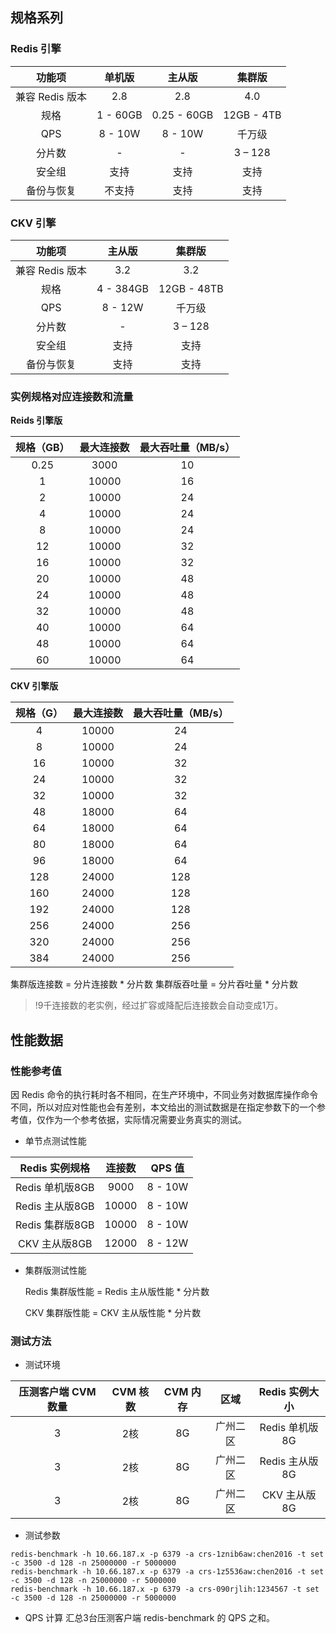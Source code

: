 ## 规格系列
### Redis 引擎

|功能项        |  单机版 | 主从版         | 集群版           |  
|:-------------: | :---------: |:-----------:| :----------: | 
| 兼容 Redis 版本 | 2.8       | 2.8         | 4.0        |
| 规格          | 1 - 60GB  | 0.25 - 60GB | 12GB - 4TB |
| QPS           | 8 - 10W     | 8 - 10W       | 千万级     | 
| 分片数        | -         | -           | 3 – 128    | 
| 安全组        | 支持      | 支持            |  支持          |    
| 备份与恢复    |    不支持       |    支持         |    支持        |    

### CKV 引擎

|功能项        | 主从版 | 集群版        |   
| :-------------: | :---------: | :-----------: | 
| 兼容 Redis 版本 | 3.2       | 3.2         |
| 规格          | 4 - 384GB | 12GB - 48TB |
| QPS           |  8 - 12W    | 千万级      |
| 分片数        | -         | 3 – 128     |
| 安全组        |   支持        |     支持        |
| 备份与恢复    |    支持         |     支持        |

### 实例规格对应连接数和流量
**Reids 引擎版**

| 规格（GB） | 最大连接数 | 最大吞吐量（MB/s） |
|  :----------: |  :----------: |  :-------------------: |
| 0.25          | 3000       | 10                  |
| 1          | 10000       | 16                  |
| 2          | 10000       | 24                  | 
| 4          | 10000       | 24                  |
| 8          | 10000       | 24                  |
| 12         | 10000       | 32                  | 
| 16         | 10000       | 32                  | 
| 20         | 10000       | 48                  |
| 24         | 10000       | 48                  | 
| 32         | 10000       | 48                  | 
| 40         | 10000       | 64                  | 
| 48         | 10000       | 64                  | 
| 60         | 10000       | 64                  | 

**CKV 引擎版**

| 规格（G） | 最大连接数 | 最大吞吐量（MB/s） | 
|  :----------: |  :----------: |  :-------------------: |
| 4          | 10000       | 24                  |
| 8          | 10000       | 24                  |
| 16         | 10000       | 32                  | 
| 24         | 10000       | 32                  | 
| 32         | 10000       | 32                  | 
| 48         | 18000      | 64                  | 
| 64         | 18000      | 64                  | 
| 80         | 18000      | 64                  |
| 96         | 18000      | 64                  | 
| 128        | 24000      | 128                 | 
| 160        | 24000      | 128                 | 
| 192        | 24000      | 128                 | 
| 256        | 24000      | 256                 | 
| 320        | 24000      | 256                 | 
| 384        | 24000      | 256                 | 

集群版连接数 = 分片连接数 * 分片数
集群版吞吐量 = 分片吞吐量 * 分片数
>!9千连接数的老实例，经过扩容或降配后连接数会自动变成1万。

## 性能数据
### 性能参考值
因 Redis 命令的执行耗时各不相同，在生产环境中，不同业务对数据库操作命令不同，所以对应对性能也会有差别，本文给出的测试数据是在指定参数下的一个参考值，仅作为一个参考依据，实际情况需要业务真实的测试。

 - 单节点测试性能
  
|  Redis 实例规格 | 连接数 | QPS 值 |
|:---------:|:---------:|:--------:|
| Redis 单机版8GB | 9000 | 8 - 10W |
| Redis 主从版8GB | 10000 | 8 - 10W |
| Redis 集群版8GB | 10000 | 8 - 10W |
| CKV 主从版8GB|  12000    |   8 - 12W  |

 
 - 集群版测试性能
 
   Redis 集群版性能 = Redis 主从版性能 * 分片数
 
   CKV 集群版性能 = CKV 主从版性能 * 分片数


### 测试方法

 - 测试环境
 
| 压测客户端 CVM 数量 | CVM 核数 | CVM 内存 | 区域 | Redis 实例大小 |
|:---------:|:---------:|:---------:|:---------:|:---------:|
| 3 | 2核 |8G | 广州二区 |Redis 单机版8G | 
| 3 | 2核 |8G | 广州二区 |Redis 主从版8G | 
| 3 | 2核 |8G | 广州二区 |CKV 主从版8G|


 - 测试参数
 ```
redis-benchmark -h 10.66.187.x -p 6379 -a crs-1znib6aw:chen2016 -t set -c 3500 -d 128 -n 25000000 -r 5000000
redis-benchmark -h 10.66.187.x -p 6379 -a crs-1z5536aw:chen2016 -t set -c 3500 -d 128 -n 25000000 -r 5000000
redis-benchmark -h 10.66.187.x -p 6379 -a crs-090rjlih:1234567 -t set -c 3500 -d 128 -n 25000000 -r 5000000
```
 - QPS 计算
汇总3台压测客户端 redis-benchmark 的 QPS 之和。


